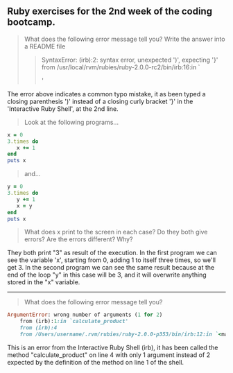 ## Ruby exercises for the 2nd week of the coding bootcamp.


> What does the following error message tell you? Write the answer into a README file
>
>> SyntaxError: (irb):2: syntax error, unexpected ')', expecting '}'
>>   from /usr/local/rvm/rubies/ruby-2.0.0-rc2/bin/irb:16:in `<main>'

The error above indicates a common typo mistake, it as been typed a closing parenthesis ')'
instead of a closing curly bracket '}' in the 'Interactive Ruby Shell', at the 2nd line.


> Look at the following programs...

```rb
x = 0
3.times do
   x += 1
end
puts x
```

> and...

```rb
y = 0
3.times do
   y += 1
   x = y
end
puts x
```

> What does x print to the screen in each case? Do they both give errors? Are the errors different? Why?

They both print "3" as result of the execution.
In the first program we can see the variable 'x', starting from 0, adding 1 to itself three times, so we'll get 3.
In the second program we can see the same result because at the end of the loop "y" in this case will be 3, and it will overwrite anything stored in the "x" variable.

---

> What does the following error message tell you?

```rb
ArgumentError: wrong number of arguments (1 for 2)
    from (irb):1:in `calculate_product'
    from (irb):4
    from /Users/username/.rvm/rubies/ruby-2.0.0-p353/bin/irb:12:in `<main>'
```

This is an error from the Interactive Ruby Shell (irb), it has been called the method
"calculate_product" on line 4 with only 1 argument instead of 2 expected by the definition of the method on line 1 of the shell.

